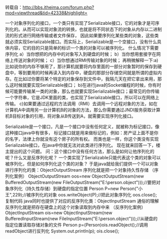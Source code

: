 转载自：http://bbs.itheima.com/forum.php?mod=viewthread&tid=42338&highlight=

一个对象序列化的接口，一个类只有实现了Serializable接口，它的对象才是可序列化的。从而可以实现对象流的转换，也就是将不同状态下的对象从内存以二进制流的形式进行网络传输或者文件保存，
因此如果要序列化某些类的对象，这些类就必须实现Serializable接口。而实际上，Serializable是一个空接口，没有什么具体内容，它的目的只是简单的标识一个类的对象可以被序列化。
什么情况下需要序列化 
a）当你想把的内存中的对象写入到硬盘的时候；
b）当你想用套接字在网络上传送对象的时候；
c）当你想通过RMI传输对象的时候；
再稍微解释一下:a)比如说你的内存不够用了，那计算机就要将内存里面的一部分对象暂时的保存到硬盘中，等到要用的时候再读入到内存中，硬盘的那部分存储空间就是所谓的虚拟内存。在比如过你要将某个特定的对象保存到文件中，我隔几天在把它拿出来用，那么这时候就要实现Serializable接口；
b)在进行java的Socket编程的时候，你有时候可能要传输某一类的对象，那么也就要实现Serializable接口；最常见的你传输一个字符串，它是JDK里面的类，也实现了Serializable接口，所以可以在网络上传输。
c)如果要通过远程的方法调用（RMI）去调用一个远程对象的方法，如在计算机A中调用另一台计算机B的对象的方法，那么你需要通过JNDI服务获取计算机B目标对象的引用，将对象从B传送到A，就需要实现序列化接口。

Serializable是一个接口，凡是一个接口中没有任何定义，就被称为标记接口，像这种接口java中有很多，
标记接口就是用来做标记的，例如：房产证上面不是你的名字，法律上你就没有这个房子的所有权。
而类也是一样，你这个类没有实现Serializable接口，在java中你就无法对此类进行序列化。
现在就来回答一下，楼主提出的这个问题。
问：这个接口中没有任何方法，那么是如何让他序列化的呢？什么又是反序列化呢？
一个类实现了Serializable只能代表这个类的对象可以被序列化，但是如何序列化这个类的对象？
于是java就给我们提供一个可以对象进行序列化的类：ObjectOutputStream
序列化就是把一个对象持久性存储
               （序列化案例）
ObjectOutputStream oos=new ObjectOutputStream(new BufferedOutputStream(new FileOutputStream("E:\\person.object")));//要把对象序列化（持久性存储）到硬盘的指定位置
                Person P=new Person("小王",229);//被序列化的对象
                oos.writeObject(P);//把此对象序列化
                oos.close();
复制代码
java同时也提供了对应的反序列化类：ObjectInputStream
通俗的理解反序列化就是把存在硬盘上的这个对象读取到内存中来
（反序列化案例）
ObjectInputStream ois=new ObjectInputStream(new BufferedInputStream(new FileInputStream("E:\\person.object")));//从硬盘的指定位置读取存储对象的文件
                Person p=(Person)ois.readObject();//调用readObject进行反列化
                System.out.println(p);
                ois.close();



